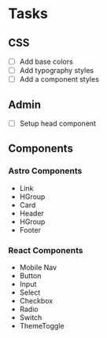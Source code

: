 # Tasks

## CSS

- [ ] Add base colors
- [ ] Add typography styles
- [ ] Add a component styles

## Admin

- [ ] Setup head component

## Components

### Astro Components

- Link
- HGroup
- Card
- Header
- HGroup
- Footer

### React Components

- Mobile Nav
- Button
- Input
- Select
- Checkbox
- Radio
- Switch
- ThemeToggle
